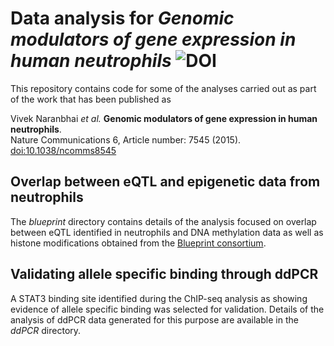 # Data analysis for *Genomic modulators of gene expression in human neutrophils* ![DOI][doi img]
This repository contains code for some of the analyses carried out as part of the work that has been published as

Vivek Naranbhai *et al.* **Genomic modulators of gene expression in human neutrophils**.  
Nature Communications 6, Article number: 7545 (2015). [doi:10.1038/ncomms8545](http://www.nature.com/ncomms/2015/150707/ncomms8545/abs/ncomms8545.html) 

## Overlap between eQTL and epigenetic data from neutrophils
The *blueprint* directory contains details of the analysis focused on overlap between eQTL identified in neutrophils 
and DNA methylation data as well as histone modifications obtained from the
[Blueprint consortium](http://www.blueprint-epigenome.eu/).

## Validating allele specific binding through ddPCR
A STAT3 binding site identified during the ChIP-seq analysis as showing evidence of allele specific binding 
was selected for validation. Details of the analysis of ddPCR data generated for this purpose are available
in the *ddPCR* directory.

[DOI]: https://zenodo.org/
[doi img]: https://zenodo.org/badge/doi/10.5281/zenodo.19627.svg
